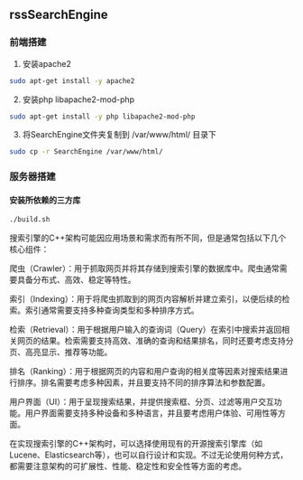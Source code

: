 rssSearchEngine
-----

### 前端搭建

1. 安装apache2
``` bash
sudo apt-get install -y apache2
```

2. 安装php libapache2-mod-php
``` bash
sudo apt-get install -y php libapache2-mod-php
```

3. 将SearchEngine文件夹复制到 /var/www/html/ 目录下
``` bash
sudo cp -r SearchEngine /var/www/html/
```

### 服务器搭建

#### 安装所依赖的三方库
``` bash
./build.sh
```


搜索引擎的C++架构可能因应用场景和需求而有所不同，但是通常包括以下几个核心组件：

爬虫（Crawler）：用于抓取网页并将其存储到搜索引擎的数据库中。爬虫通常需要具备分布式、高效、稳定等特性。

索引（Indexing）：用于将爬虫抓取到的网页内容解析并建立索引，以便后续的检索。索引通常需要支持多种查询类型和多种排序方式。

检索（Retrieval）：用于根据用户输入的查询词（Query）在索引中搜索并返回相关网页的结果。检索需要支持高效、准确的查询和结果排名，同时还要考虑支持分页、高亮显示、推荐等功能。

排名（Ranking）：用于根据网页的内容和用户查询的相关度等因素对搜索结果进行排序。排名需要考虑多种因素，并且要支持不同的排序算法和参数配置。

用户界面（UI）：用于呈现搜索结果，并提供搜索框、分页、过滤等用户交互功能。用户界面需要支持多种设备和多种语言，并且要考虑用户体验、可用性等方面。

在实现搜索引擎的C++架构时，可以选择使用现有的开源搜索引擎库（如Lucene、Elasticsearch等），也可以自行设计和实现。不过无论使用何种方式，都需要注意架构的可扩展性、性能、稳定性和安全性等方面的考虑。